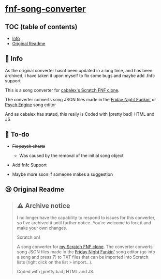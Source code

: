# [fnf-song-converter](https://frostzzone.github.io/re-fnf-song-converter/)

## TOC (table of contents)

- [Info](#-info)
- [Original Readme](#-original-readme)

## 📜 Info

As the original converter hasnt been updated in a long time, and has been archived, i have taken it upon myself to fix some bugs and maybe add .fnfc support

This is a song converter for [cabalex's Scratch FNF clone](https://scratch.mit.edu/projects/519325355/).

The converter converts song JSON files made in the [Friday Night Funkin'](https://ninja-muffin24.itch.io/funkin) or [Psych Engine](https://github.com/ShadowMario/FNF-PsychEngine) song editor

And as cabalex has stated, this really is Coded with [pretty bad] HTML and JS.

## 📃 To-do

- ~~Fix psych charts~~
  - Was caused by the removal of the initial song object
- Add fnfc Support

- Maybe more soon if someone makes a suggestion

## 😢 Original Readme
> ## ⚠️ Archive notice
>
> I no longer have the capability to respond to issues for this converter, so I've archived it until further notice. You're welcome to fork it and make your own changes.
>
> Scratch on!
>
> A song converter for [my Scratch FNF clone](https://scratch.mit.edu/projects/519325355/). The converter converts song JSON files made in the [Friday Night Funkin'](https://ninja-muffin24.itch.io/funkin) song editor (go into a song and press 7) to TXT files that can be imported into Scratch lists (right click on the list > import...).
>
>Coded with [pretty bad] HTML and JS.
